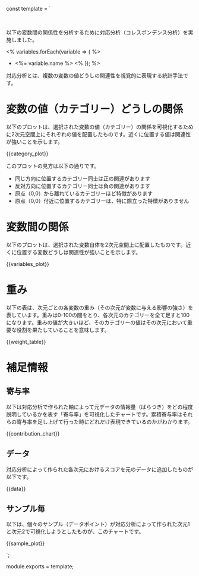 const template = `

<br/>
<!-- intentional new line feed above -->

以下の変数間の関係性を分析するために対応分析（コレスポンデンス分析）を実施しました。

<% variables.forEach(variable => { %>
  - <%= variable.name %>
<% }); %>

対応分析とは、複数の変数の値どうしの関連性を視覚的に表現する統計手法です。

# 変数の値（カテゴリー）どうしの関係

以下のプロットは、選択された変数の値（カテゴリー）の関係を可視化するために2次元空間上にそれぞれの値を配置したものです。近くに位置する値は関連性が強いことを示します。

{{category_plot}}

このプロットの見方は以下の通りです。

* 同じ方向に位置するカテゴリー同士は正の関連があります
* 反対方向に位置するカテゴリー同士は負の関連があります
* 原点（0,0）から離れているカテゴリーほど特徴があります
* 原点（0,0）付近に位置するカテゴリーは、特に際立った特徴がありません


# 変数間の関係

以下のプロットは、選択された変数自体を2次元空間上に配置したものです。近くに位置する変数どうしは関連性が強いことを示します。

{{variables_plot}}

# 重み

以下の表は、次元ごとの各変数の重み（その次元が変数に与える影響の強さ）を表しています。重みは0-100の間をとり、各次元のカテゴリーを全て足すと100になります。重みの値が大きいほど、そのカテゴリーの値はその次元において重要な役割を果たしていることを意味します。

{{weight_table}}

# 補足情報

## 寄与率
以下は対応分析で作られた軸によって元データの情報量（ばらつき）をどの程度説明しているかを表す「寄与率」を可視化したチャートです。累積寄与率はそれらの寄与率を足し上げて行った時にどれだけ表現できているのかがわかります。

{{contribution_chart}}

## データ

対応分析によって作られた各次元におけるスコアを元のデータに追加したものが以下です。

{{data}}

## サンプル毎

以下は、個々のサンプル（データポイント）が対応分析によって作られた次元1と次元2で可視化しようとしたものが、このチャートです。

{{sample_plot}}


`;

module.exports = template;
